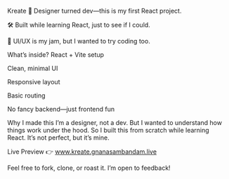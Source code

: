 Kreate
🎨 Designer turned dev—this is my first React project.

🛠️ Built while learning React, just to see if I could.

🧠 UI/UX is my jam, but I wanted to try coding too.

What’s inside?
React + Vite setup

Clean, minimal UI

Responsive layout

Basic routing

No fancy backend—just frontend fun

Why I made this
I’m a designer, not a dev. But I wanted to understand how things work under the hood. So I built this from scratch while learning React. It’s not perfect, but it’s mine.

Live Preview
👉 www.kreate.gnanasambandam.live

Feel free to fork, clone, or roast it. I’m open to feedback!

